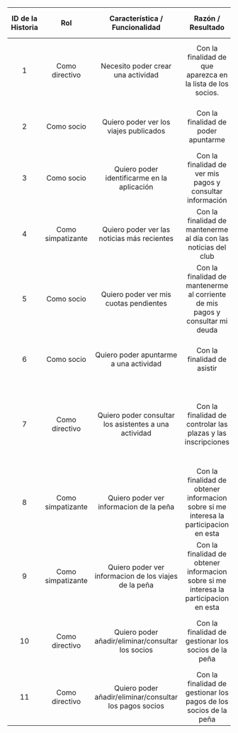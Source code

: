 | ID de la Historia | Rol | Característica / Funcionalidad |  Razón / Resultado | Número (#) de Escenario |   Criterio de Aceptación (Título)   |  Contexto  |  Evento | Resultado / Comportamiento esperado |
|:-----------------:|:----------------:|:-------------------------------------------------------------------------------------:|:-------------------------------------------------------------------:|:-----------------------:|:-----------------------------------:|:--------------------------------------------------------------:|:------------------------------------------------------------:|:---------------------------------------------------------------------------------------------------------------------:|
| 1     |  Como directivo   | Necesito poder crear una actividad | Con la finalidad de que aparezca en la lista de los socios. | 1                       |            Creación de actividad            | En caso de que se seleccione la creación de una actividad | Cuando se despliegue el listado de categorías a seleccionar. | Se mostrará el menú de creación de una actividad, con un formulario para rellenar los datos. |
| 2 | Como socio | Quiero poder ver los viajes publicados | Con la finalidad de poder apuntarme | 2                       | Lista de viajes | Al seleccionar la lista de viajes | Cuando se pulse en el botón "Actividades" del menú | Se mostrará una lista ordenada de las actividades y viajes activos. |
| 3 | Como socio | Quiero poder identificarme en la aplicación | Con la finalidad de ver mis pagos y consultar información | 3                       | Login  | N/A                                                            | Al seleccionar el botón "Iniciar sesion" en el menú | Se abrirá el formulario de inicio de sesión.               |
| 4 | Como simpatizante | Quiero poder ver las noticias más recientes | Con la finalidad de mantenerme al día con las noticias del club | 4 | Listado de noticias | N/A | Al seleccionar el botón "Noticias" del menú | Se mostrará una lista de noticias relacionadas con el Granada C.F. |
| 5 | Como socio | Quiero poder ver mis cuotas pendientes | Con la finalidad de mantenerme al corriente de mis pagos y consultar mi deuda | 5 | Resumen y listado de pagos | N/A | Al seleccionar el botón "Mis pagos" del menú | Se mostrará un listado de pagos realizados, un resumen de los datos de pago y las cuotas pendientes. |
| 6 | Como socio | Quiero poder apuntarme a una actividad | Con la finalidad de asistir | 6 | Página de datos de actividad y confirmación | N/A | Al pulsar en una actividad | Se pedirá confirmación al usuario y se le registrará en la actividad. |
| 7 | Como directivo | Quiero poder consultar los asistentes a una actividad | Con la finalidad de controlar las plazas y las inscripciones | 7 | Listado de actividades publicadas activas. | N/A | Al pulsar en una actividad | Junto a la descripción de la actividad aparecerá un listado con los asistentes confirmados hasta el momento. |
| 8 | Como simpatizante | Quiero poder ver informacion de la peña | Con la finalidad de obtener informacion sobre si me interesa la participacion en esta  | 4 | Listado de noticias | N/A | Al seleccionar el botón "Noticias" del menú | Se mostrará una lista de noticias relacionadas con la peña |
| 9 | Como simpatizante | Quiero poder ver informacion de los viajes de la peña | Con la finalidad de obtener informacion sobre si me interesa la participacion en esta  | 4 | Listado de viajes | N/A | Al seleccionar el botón "Viajes" del menú | Se mostrará una lista de noticias relacionadas con los viajes de la peña |
| 10 | Como directivo | Quiero poder añadir/eliminar/consultar los socios | Con la finalidad de gestionar los socios de la peña  | 4 | Pantalla de gestion de socios | N/A | Al seleccionar el botón "Gestion de socios" del menú | Se mostrará una pantalla con las acciones disponibles sobre los socios |
| 11 | Como directivo | Quiero poder añadir/eliminar/consultar los pagos socios | Con la finalidad de gestionar los pagos de los socios de la peña  | 4 | Pantalla de gestion de los pagos de los socios  | N/A | Al seleccionar el botón "Gestion de socios" del menú | Se mostrará una pantalla con las acciones disponibles sobre los socios |
